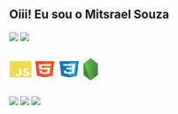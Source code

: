 ## Oiii! Eu sou o Mitsrael Souza
<a href="https://github.com/M-its"></a>
  <img align="center" height="158em" src="https://github-readme-stats-eight-theta.vercel.app/api?username=M-its&show_icons=true&theme=react"/>
  <img align="center" height="158em" src="https://github-readme-stats.vercel.app/api/top-langs/?username=M-its&layout=compact&langs_count=8&theme=react"/>

<div style="display: inline_block"><br>
  <img align="center" alt="Js" height="30" width="40" src="https://raw.githubusercontent.com/devicons/devicon/master/icons/javascript/javascript-plain.svg">
  <img align="center" alt="HTML" height="30" width="40" src="https://raw.githubusercontent.com/devicons/devicon/master/icons/html5/html5-original.svg">
  <img align="center" alt="CSS" height="30" width="40" src="https://raw.githubusercontent.com/devicons/devicon/master/icons/css3/css3-original.svg">
  <img align="center" alt="nodejs" width="30" height="40" src="https://raw.githubusercontent.com/devicons/devicon/master/icons/nodejs/nodejs-original.svg"/>
</div>

##

<a href = "mailto: mitsrael9@gmail.com"><img src="https://img.shields.io/badge/-Gmail-%23EA4335?style=for-the-badge&logo=gmail&logoColor=white" target="_blank"></a>
<a href="https://www.linkedin.com/in/mitsrael-souza-410415162/" target="_blank"><img src="https://img.shields.io/badge/-LinkedIn-%230077B5?style=for-the-badge&logo=linkedin&logoColor=white" target="_blank"></a>
<a href="https://twitter.com/Mitsrael_Souza" target="_blank"><img src="https://img.shields.io/badge/-Twitter-00AEFF?style=for-the-badge&logo=Twitter&logoColor=white" target="_blank"></a>
